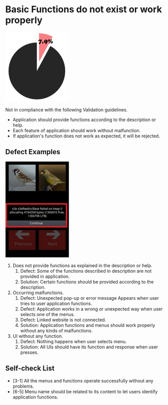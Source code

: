 # Basic Functions do not exist or work properly

  ![img](media/basic_functions_do_not_exist_or_work_properly_1.jpg) 

  
Not in compliance with the following Validation guidelines.

- Application should provide functions according to the description or help.
- Each feature of application should work without malfunction.
- If application's function does not work as expected, it will be rejected.

## Defect Examples    
  ![img](media/basic_functions_do_not_exist_or_work_properly_2.jpg)

	
1. Does not provide functions as explained in the description or help.
   1. Defect: Some of the functions described in description are not provided in application.
   2. Solution: Certain functions should be provided according to the description.
2. Occurring malfunctions.
   1. Defect: Unexpected pop-up or error message Appears when user tries to user application functions.
   2. Defect: Application works in a wrong or unexpected way when user selects one of the menus.
   3. Defect: Linked website is not connected.
   4. Solution: Application functions and menus should work properly without any kinds of malfunctions.
3. UI without any function.
   1. Defect: Nothing happens when user selects menu.
   2. Solution: All UIs should have its function and response when user presses.

## Self-check List

- [3-1] All the menus and functions operate successfully without any problems.
- [6-5] Menu name should be related to its content to let users identify application functions.
